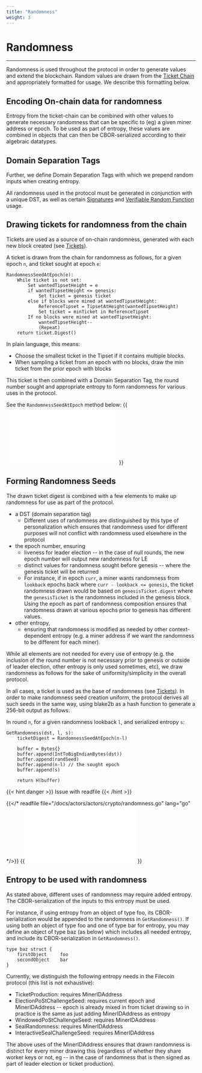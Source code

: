```yaml
---
title: "Randomness"
weight: 3
---
```


# Randomness
---

Randomness is used throughout the protocol in order to generate values and extend the blockchain.
Random values are drawn from the [Ticket Chain](storage_power_consensus#the-ticket-chain-and-drawing-randomness) and appropriately formatted for usage.
We describe this formatting below.

## Encoding On-chain data for randomness

Entropy from the ticket-chain can be combined with other values to generate necessary randomness that can be
specific to (eg) a given miner address or epoch. To be used as part of entropy, these values are combined in 
objects that can then be CBOR-serialized according to their algebraic datatypes.

## Domain Separation Tags

Further, we define Domain Separation Tags with which we prepend random inputs when creating entropy.

All randomness used in the protocol must be generated in conjunction with a unique DST, as well as 
certain [Signatures](signatures) and [Verifiable Random Function](vrf) usage.

## Drawing tickets for randomness from the chain

Tickets are used as a source of on-chain randomness, generated with each new block created (see [Tickets](storage_power_consensus#tickets)).

A ticket is drawn from the chain for randomness as follows, for a given epoch `n`, and ticket sought at epoch `e`:
```text
RandomnessSeedAtEpoch(e):
    While ticket is not set:
        Set wantedTipsetHeight = e
        if wantedTipsetHeight <= genesis:
            Set ticket = genesis ticket
        else if blocks were mined at wantedTipsetHeight:
            ReferenceTipset = TipsetAtHeight(wantedTipsetHeight)
            Set ticket = minTicket in ReferenceTipset
        If no blocks were mined at wantedTipsetHeight:
            wantedTipsetHeight--
            (Repeat)
    return ticket.Digest()
```

In plain language, this means:

- Choose the smallest ticket in the Tipset if it contains multiple blocks.
- When sampling a ticket from an epoch with no blocks, draw the min ticket from the prior epoch with blocks

This ticket is then combined with a Domain Separation Tag, the round number sought and appropriate entropy to form randomness for various uses in the protocol.

See the `RandomnessSeedAtEpoch` method below:
{{<embed src="/systems/filecoin_blockchain/struct/chain/chain.go" lang="go">}}

## Forming Randomness Seeds

The drawn ticket digest is combined with a few elements to make up randomness for use as part of the protocol.

- a DST (domain separation tag)
    - Different uses of randomness are distinguished by this type of personalization which ensures that randomness used for different purposes will not conflict with randomness used elsewhere in the protocol
- the epoch number, ensuring
    - liveness for leader election -- in the case of null rounds, the new epoch number will output new randomness for LE
    - distinct values for randomness sought before genesis -- where the genesis ticket will be returned
    - For instance, if in epoch `curr`, a miner wants randomness from `lookback` epochs back where `curr - lookback <= genesis`, the ticket randomness drawn would be based on `genesisTicket.digest` where the `genesisTicket` is the randomness included in the genesis block. Using the epoch as part of randomness composition ensures that randomness drawn at various epochs prior to genesis has different values.
- other entropy,
    - ensuring that randomness is modified as needed by other context-dependent entropy (e.g. a miner address if we want the randomness to be different for each miner).

While all elements are not needed for every use of entropy (e.g. the inclusion of the round number is not necessary prior to genesis or outside of leader election, other entropy is only used sometimes, etc), we draw randomness as follows for the sake of uniformity/simplicity in the overall protocol.

In all cases, a ticket is used as the base of randomness (see [Tickets](storage_power_consensus#tickets)). In order to make randomness seed creation uniform, the protocol derives all such seeds in the same way, using blake2b as a hash function to generate a 256-bit output as follows:

In round `n`, for a given randomness lookback `l`, and serialized entropy `s`:

```text
GetRandomness(dst, l, s):
    ticketDigest = RandomnessSeedAtEpoch(n-l)

    buffer = Bytes{}
    buffer.append(IntToBigEndianBytes(dst))
    buffer.append(randSeed)
    buffer.append(n-l) // the sought epoch
    buffer.append(s)

    return H(buffer)
```

{{< hint danger >}}
Issue with readfile
{{< /hint >}}

{{</* readfile file="/docs/actors/actors/crypto/randomness.go"  lang="go" */>}}
{{<embed src="/systems/filecoin_blockchain/struct/chain/chain.go" lang="go">}}

## Entropy to be used with randomness

As stated above, different uses of randomness may require added entropy. The CBOR-serialization of the inputs to this entropy must be used.

For instance, if using entropy from an object of type foo, its CBOR-serialization would be appended to the randomness in `GetRandomness()`. If using both an object of type foo and one of type bar for entropy, you may define an object of type baz (as below) which includes all needed entropy, and include its CBOR-serialization in `GetRandomness()`.

```text
type baz struct {
    firstObject     foo
    secondObject    bar
}
```

Currently, we distinguish the following entropy needs in the Filecoin protocol (this list is not exhaustive):

- TicketProduction: requires MinerIDAddress
- ElectionPoStChallengeSeed: requires current epoch and MinerIDAddress -- epoch is already mixed in from ticket drawing so in practice is the same as just adding MinerIDAddress as entropy
- WindowedPoStChallengeSeed: requires MinerIDAddress
- SealRandomness: requires MinerIDAddress
- InteractiveSealChallengeSeed: requires MinerIDAddress

The above uses of the MinerIDAddress ensures that drawn randomness is distinct for every miner drawing this (regardless of whether they share worker keys or not, eg -- in the case of randomness that is then signed as part of leader election or ticket production).
